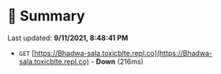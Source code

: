# 📖 Summary
Last updated: **9/11/2021, 8:48:41 PM**

- `GET` [https://Bhadwa-sala.toxicblte.repl.co](https://Bhadwa-sala.toxicblte.repl.co) - **Down** (216ms)
